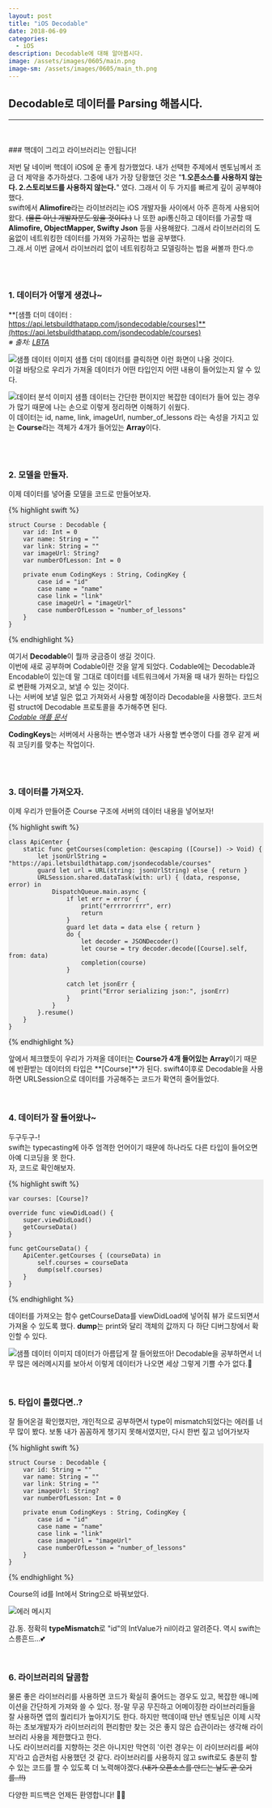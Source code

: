 ```yaml
---
layout: post
title: "iOS Decodable"
date: 2018-06-09
categories:
  - iOS
description: Decodable에 대해 알아봅시다. 
image: /assets/images/0605/main.png
image-sm: /assets/images/0605/main_th.png
---
```



## Decodable로 데이터를 Parsing 해봅시다.
---


<br/>
<br/>
### 핵데이 그리고 라이브러리는 안됩니다!

저번 달 네이버 핵데이 iOS에 운 좋게 참가했었다. 내가 선택한 주제에서 멘토님께서 조금 더 제약을 추가하셨다. 그중에 내가 가장 당황했던 것은 "**1.오픈소스를 사용하지 않는다. 2.스토리보드를 사용하지 않는다.**" 였다. 그래서 이 두 가지를 빠르게 깊이 공부해야 했다.  
swift에서 **Alimofire**라는 라이브러리는 iOS 개발자들 사이에서 아주 흔하게 사용되어왔다. ~~(물론 아닌 개발자분도 있을 것이다.)~~ 나 또한 api통신하고 데이터를 가공할 때 **Alimofire, ObjectMapper, Swifty Json** 등을 사용해왔다. 그래서 라이브러리의 도움없이 네트워킹한 데이터를 가져와 가공하는 법을 공부했다.  
그.래.서 이번 글에서 라이브러리 없이 네트워킹하고 모델링하는 법을 써볼까 한다.🤓

  
<br />
<br />


### 1. 데이터가 어떻게 생겼나~      


**[샘플 더미 데이터 : https://api.letsbuildthatapp.com/jsondecodable/courses]**(https://api.letsbuildthatapp.com/jsondecodable/courses)  
*※ 출처:  [LBTA](https://www.letsbuildthatapp.com/)*  
  

![샘플 데이터 이미지](/assets/images/0605/dummy.png)
샘플 더미 데이터를 클릭하면 이런 화면이 나올 것이다.  
이걸 바탕으로 우리가 가져올 데이터가 어떤 타입인지 어떤 내용이 들어있는지 알 수 있다.  
  
  

  
![데이터 분석 이미지](/assets/images/0605/courseArray..jpeg)
샘플 데이터는 간단한 편이지만 복잡한 데이터가 들어 있는 경우가 많기 때문에 나는 손으로 이렇게 정리하면 이해하기 쉬웠다.  
이 데이터는 id, name, link, imageUrl, number_of_lessons 라는 속성을 가지고 있는 **Course**라는 객체가 4개가 들어있는 **Array**이다.

  
  
<br />
<br />
  
  
### 2. 모델을 만들자.  
  
이제 데이터를 넣어줄 모델을 코드로 만들어보자.

<div style="background-color: #EDEDED">

{% highlight swift %}

    struct Course : Decodable {
        var id: Int = 0
        var name: String = ""
        var link: String = ""
        var imageUrl: String?
        var numberOfLesson: Int = 0
        
        private enum CodingKeys : String, CodingKey {
            case id = "id"
            case name = "name"
            case link = "link"
            case imageUrl = "imageUrl"
            case numberOfLesson = "number_of_lessons"
        }
    }
{% endhighlight %}
</div>

여기서 **Decodable**이 뭘까 궁금증이 생길 것이다.  
이번에 새로 공부하며 Codable이란 것을 알게 되었다. Codable에는 Decodable과 Encodable이 있는데 말 그대로 데이터를 네트워크에서 가져올 때 내가 원하는 타입으로 변환해 가져오고, 보낼 수 있는 것이다.  
나는 서버에 보낼 일은 없고 가져와서 사용할 예정이라 Decodable을 사용했다. 코드처럼 struct에 Decodable 프로토콜을 추가해주면 된다.  
*[Codable 애플 문서](https://www.letsbuildthatapp.com/)*  
  
**CodingKeys**는 서버에서 사용하는 변수명과 내가 사용할 변수명이 다를 경우 같게 써줘 코딩키를 맞추는 작업이다.



<br />
<br />

### 3. 데이터를 가져오자.  
 
  
이제 우리가 만들어준 Course 구조에 서버의 데이터 내용을 넣어보자!  
  
  
<div style="background-color: #EDEDED">

{% highlight swift %}
    
    class ApiCenter {
        static func getCourses(completion: @escaping ([Course]) -> Void) {
            let jsonUrlString = "https://api.letsbuildthatapp.com/jsondecodable/courses"
            guard let url = URL(string: jsonUrlString) else { return }
            URLSession.shared.dataTask(with: url) { (data, response, error) in
                DispatchQueue.main.async {
                    if let err = error {
                        print("errrrorrrrr", err)
                        return
                    }
                    guard let data = data else { return }
                    do {
                        let decoder = JSONDecoder()
                        let course = try decoder.decode([Course].self, from: data)
                        completion(course)
                    }
                        
                    catch let jsonErr {
                        print("Error serializing json:", jsonErr)
                    }
                }
            }.resume()
        }
    }  

{% endhighlight %}
</div>

  
앞에서 체크했듯이 우리가 가져올 데이터는 **Course가 4개 들어있는 Array**이기 때문에 반환받는 데이터의 타입은 **[Course]**가 된다.
swift4이후로 Decodable을 사용하면 URLSession으로 데이터를 가공해주는 코드가 확연히 줄어들었다.  

<br />

  
### 4. 데이터가 잘 들어왔나~
  
두구두구-!  
swift는 typecasting에 아주 엄격한 언어이기 때문에 하나라도 다른 타입이 들어오면 아예 디코딩을 못 한다.  
자, 코드로 확인해보자.  
  
<div style="background-color: #EDEDED">
{% highlight swift %}

    var courses: [Course]?

    override func viewDidLoad() {
        super.viewDidLoad()
        getCourseData()
    }
    
    func getCourseData() {
        ApiCenter.getCourses { (courseData) in
            self.courses = courseData
            dump(self.courses)   
        }        
    }

{% endhighlight %}  
</div>  

  
데이터를 가져오는 함수 getCourseData를 viewDidLoad에 넣어줘 뷰가 로드되면서 가져올 수 있도록 했다. **dump**는 print와 달리 객체의 값까지 다 하단 디버그창에서 확인할 수 있다.   
  
   

  
![샘플 데이터 이미지](/assets/images/0605/dump.png)
데이터가 아름답게 잘 들어왔뜨아! Decodable을 공부하면서 너무 많은 에러메시지를 보아서 이렇게 데이터가 나오면 세상 그렇게 기쁠 수가 없다.🤩  
  
    
<br />  
    
    
    
### 5. 타입이 틀렸다면..?  
  
잘 들어온걸 확인했지만, 개인적으로 공부하면서 type이 mismatch되었다는 에러를 너무 많이 봤다. 보통 내가 꼼꼼하게 챙기지 못해서였지만, 다시 한번 짚고 넘어가보자  
  
<div style="background-color: #EDEDED">
{% highlight swift %}

    struct Course : Decodable {
        var id: String = ""
        var name: String = ""
        var link: String = ""
        var imageUrl: String?
        var numberOfLesson: Int = 0
        
        private enum CodingKeys : String, CodingKey {
            case id = "id"
            case name = "name"
            case link = "link"
            case imageUrl = "imageUrl"
            case numberOfLesson = "number_of_lessons"
        }
    }
{% endhighlight %}
</div>  
  
Course의 id를 Int에서 String으로 바꿔보았다.  
  
    
  
![에러 메시지](/assets/images/0605/error.png)  

감.동. 정확히 **typeMismatch**로 "id"의 IntValue가 nil이라고 알려준다. 역시 swift는 스릉흔드...💕    

  
<br /> 
  
  
    
### 6. 라이브러리의 달콤함
  
물론 좋은 라이브러리를 사용하면 코드가 확실히 줄어드는 경우도 있고, 복잡한 애니메이션을 간단하게 가져와 쓸 수 있다. 정-말 무공 무진하고 어메이징한 라이브러리들을 잘 사용하면 앱의 퀄리티가 높아지기도 한다. 하지만 핵데이때 만난 멘토님은 이제 시작하는 초보개발자가 라이브러리의 편리함만 찾는 것은 좋지 않은 습관이라는 생각해 라이브러리 사용을 제한했다고 한다.    
나도 라이브러리를 지향하는 것은 아니지만 막연히 '이런 경우는 이 라이브러리를 써야지'라고 습관처럼 사용했던 것 같다. 라이브러리를 사용하지 않고 swift로도 충분히 할 수 있는 코드를 짤 수 있도록 더 노력해야겠다.~~(내가 오픈소스를 만드는 날도 곧 오기를..!!)~~  
  
  
다양한 피드백은 언제든 환영합니다! 🤟🏻
  
    


<br />


